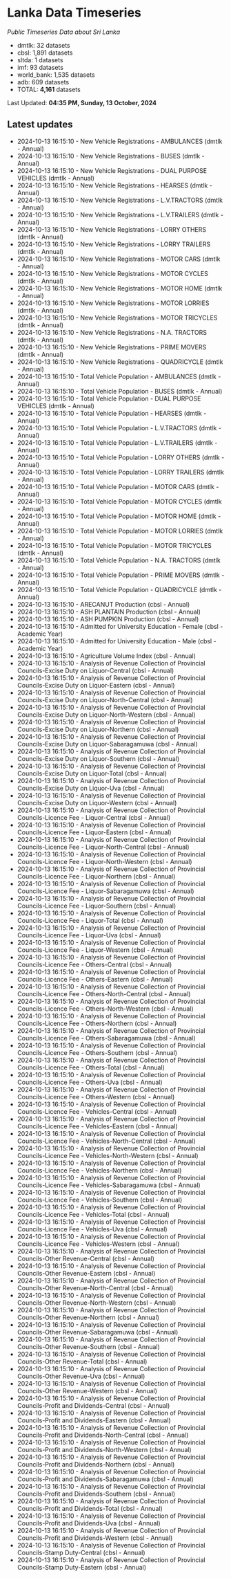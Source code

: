 # Lanka Data Timeseries
*Public Timeseries Data about Sri Lanka*

* dmtlk: 32 datasets
* cbsl: 1,891 datasets
* sltda: 1 datasets
* imf: 93 datasets
* world_bank: 1,535 datasets
* adb: 609 datasets
* TOTAL: **4,161** datasets

Last Updated: **04:35 PM, Sunday, 13 October, 2024**

## Latest updates

* 2024-10-13 16:15:10 - New Vehicle Registrations - AMBULANCES (dmtlk - Annual)
* 2024-10-13 16:15:10 - New Vehicle Registrations - BUSES (dmtlk - Annual)
* 2024-10-13 16:15:10 - New Vehicle Registrations - DUAL PURPOSE VEHICLES (dmtlk - Annual)
* 2024-10-13 16:15:10 - New Vehicle Registrations - HEARSES (dmtlk - Annual)
* 2024-10-13 16:15:10 - New Vehicle Registrations - L.V.TRACTORS (dmtlk - Annual)
* 2024-10-13 16:15:10 - New Vehicle Registrations - L.V.TRAILERS (dmtlk - Annual)
* 2024-10-13 16:15:10 - New Vehicle Registrations - LORRY OTHERS (dmtlk - Annual)
* 2024-10-13 16:15:10 - New Vehicle Registrations - LORRY TRAILERS (dmtlk - Annual)
* 2024-10-13 16:15:10 - New Vehicle Registrations - MOTOR CARS (dmtlk - Annual)
* 2024-10-13 16:15:10 - New Vehicle Registrations - MOTOR CYCLES (dmtlk - Annual)
* 2024-10-13 16:15:10 - New Vehicle Registrations - MOTOR HOME (dmtlk - Annual)
* 2024-10-13 16:15:10 - New Vehicle Registrations - MOTOR LORRIES (dmtlk - Annual)
* 2024-10-13 16:15:10 - New Vehicle Registrations - MOTOR TRICYCLES (dmtlk - Annual)
* 2024-10-13 16:15:10 - New Vehicle Registrations - N.A. TRACTORS (dmtlk - Annual)
* 2024-10-13 16:15:10 - New Vehicle Registrations - PRIME MOVERS (dmtlk - Annual)
* 2024-10-13 16:15:10 - New Vehicle Registrations - QUADRICYCLE (dmtlk - Annual)
* 2024-10-13 16:15:10 - Total Vehicle Population - AMBULANCES (dmtlk - Annual)
* 2024-10-13 16:15:10 - Total Vehicle Population - BUSES (dmtlk - Annual)
* 2024-10-13 16:15:10 - Total Vehicle Population - DUAL PURPOSE VEHICLES (dmtlk - Annual)
* 2024-10-13 16:15:10 - Total Vehicle Population - HEARSES (dmtlk - Annual)
* 2024-10-13 16:15:10 - Total Vehicle Population - L.V.TRACTORS (dmtlk - Annual)
* 2024-10-13 16:15:10 - Total Vehicle Population - L.V.TRAILERS (dmtlk - Annual)
* 2024-10-13 16:15:10 - Total Vehicle Population - LORRY OTHERS (dmtlk - Annual)
* 2024-10-13 16:15:10 - Total Vehicle Population - LORRY TRAILERS (dmtlk - Annual)
* 2024-10-13 16:15:10 - Total Vehicle Population - MOTOR CARS (dmtlk - Annual)
* 2024-10-13 16:15:10 - Total Vehicle Population - MOTOR CYCLES (dmtlk - Annual)
* 2024-10-13 16:15:10 - Total Vehicle Population - MOTOR HOME (dmtlk - Annual)
* 2024-10-13 16:15:10 - Total Vehicle Population - MOTOR LORRIES (dmtlk - Annual)
* 2024-10-13 16:15:10 - Total Vehicle Population - MOTOR TRICYCLES (dmtlk - Annual)
* 2024-10-13 16:15:10 - Total Vehicle Population - N.A. TRACTORS (dmtlk - Annual)
* 2024-10-13 16:15:10 - Total Vehicle Population - PRIME MOVERS (dmtlk - Annual)
* 2024-10-13 16:15:10 - Total Vehicle Population - QUADRICYCLE (dmtlk - Annual)
* 2024-10-13 16:15:10 - ARECANUT Production (cbsl - Annual)
* 2024-10-13 16:15:10 - ASH PLANTAIN Production (cbsl - Annual)
* 2024-10-13 16:15:10 - ASH PUMPKIN Production (cbsl - Annual)
* 2024-10-13 16:15:10 - Admitted for University Education - Female (cbsl - Academic Year)
* 2024-10-13 16:15:10 - Admitted for University Education - Male (cbsl - Academic Year)
* 2024-10-13 16:15:10 - Agriculture Volume Index (cbsl - Annual)
* 2024-10-13 16:15:10 - Analysis of Revenue Collection of Provincial Councils-Excise Duty on Liquor-Central (cbsl - Annual)
* 2024-10-13 16:15:10 - Analysis of Revenue Collection of Provincial Councils-Excise Duty on Liquor-Eastern (cbsl - Annual)
* 2024-10-13 16:15:10 - Analysis of Revenue Collection of Provincial Councils-Excise Duty on Liquor-North-Central (cbsl - Annual)
* 2024-10-13 16:15:10 - Analysis of Revenue Collection of Provincial Councils-Excise Duty on Liquor-North-Western (cbsl - Annual)
* 2024-10-13 16:15:10 - Analysis of Revenue Collection of Provincial Councils-Excise Duty on Liquor-Northern (cbsl - Annual)
* 2024-10-13 16:15:10 - Analysis of Revenue Collection of Provincial Councils-Excise Duty on Liquor-Sabaragamuwa (cbsl - Annual)
* 2024-10-13 16:15:10 - Analysis of Revenue Collection of Provincial Councils-Excise Duty on Liquor-Southern (cbsl - Annual)
* 2024-10-13 16:15:10 - Analysis of Revenue Collection of Provincial Councils-Excise Duty on Liquor-Total (cbsl - Annual)
* 2024-10-13 16:15:10 - Analysis of Revenue Collection of Provincial Councils-Excise Duty on Liquor-Uva (cbsl - Annual)
* 2024-10-13 16:15:10 - Analysis of Revenue Collection of Provincial Councils-Excise Duty on Liquor-Western (cbsl - Annual)
* 2024-10-13 16:15:10 - Analysis of Revenue Collection of Provincial Councils-Licence Fee - Liquor-Central (cbsl - Annual)
* 2024-10-13 16:15:10 - Analysis of Revenue Collection of Provincial Councils-Licence Fee - Liquor-Eastern (cbsl - Annual)
* 2024-10-13 16:15:10 - Analysis of Revenue Collection of Provincial Councils-Licence Fee - Liquor-North-Central (cbsl - Annual)
* 2024-10-13 16:15:10 - Analysis of Revenue Collection of Provincial Councils-Licence Fee - Liquor-North-Western (cbsl - Annual)
* 2024-10-13 16:15:10 - Analysis of Revenue Collection of Provincial Councils-Licence Fee - Liquor-Northern (cbsl - Annual)
* 2024-10-13 16:15:10 - Analysis of Revenue Collection of Provincial Councils-Licence Fee - Liquor-Sabaragamuwa (cbsl - Annual)
* 2024-10-13 16:15:10 - Analysis of Revenue Collection of Provincial Councils-Licence Fee - Liquor-Southern (cbsl - Annual)
* 2024-10-13 16:15:10 - Analysis of Revenue Collection of Provincial Councils-Licence Fee - Liquor-Total (cbsl - Annual)
* 2024-10-13 16:15:10 - Analysis of Revenue Collection of Provincial Councils-Licence Fee - Liquor-Uva (cbsl - Annual)
* 2024-10-13 16:15:10 - Analysis of Revenue Collection of Provincial Councils-Licence Fee - Liquor-Western (cbsl - Annual)
* 2024-10-13 16:15:10 - Analysis of Revenue Collection of Provincial Councils-Licence Fee - Others-Central (cbsl - Annual)
* 2024-10-13 16:15:10 - Analysis of Revenue Collection of Provincial Councils-Licence Fee - Others-Eastern (cbsl - Annual)
* 2024-10-13 16:15:10 - Analysis of Revenue Collection of Provincial Councils-Licence Fee - Others-North-Central (cbsl - Annual)
* 2024-10-13 16:15:10 - Analysis of Revenue Collection of Provincial Councils-Licence Fee - Others-North-Western (cbsl - Annual)
* 2024-10-13 16:15:10 - Analysis of Revenue Collection of Provincial Councils-Licence Fee - Others-Northern (cbsl - Annual)
* 2024-10-13 16:15:10 - Analysis of Revenue Collection of Provincial Councils-Licence Fee - Others-Sabaragamuwa (cbsl - Annual)
* 2024-10-13 16:15:10 - Analysis of Revenue Collection of Provincial Councils-Licence Fee - Others-Southern (cbsl - Annual)
* 2024-10-13 16:15:10 - Analysis of Revenue Collection of Provincial Councils-Licence Fee - Others-Total (cbsl - Annual)
* 2024-10-13 16:15:10 - Analysis of Revenue Collection of Provincial Councils-Licence Fee - Others-Uva (cbsl - Annual)
* 2024-10-13 16:15:10 - Analysis of Revenue Collection of Provincial Councils-Licence Fee - Others-Western (cbsl - Annual)
* 2024-10-13 16:15:10 - Analysis of Revenue Collection of Provincial Councils-Licence Fee - Vehicles-Central (cbsl - Annual)
* 2024-10-13 16:15:10 - Analysis of Revenue Collection of Provincial Councils-Licence Fee - Vehicles-Eastern (cbsl - Annual)
* 2024-10-13 16:15:10 - Analysis of Revenue Collection of Provincial Councils-Licence Fee - Vehicles-North-Central (cbsl - Annual)
* 2024-10-13 16:15:10 - Analysis of Revenue Collection of Provincial Councils-Licence Fee - Vehicles-North-Western (cbsl - Annual)
* 2024-10-13 16:15:10 - Analysis of Revenue Collection of Provincial Councils-Licence Fee - Vehicles-Northern (cbsl - Annual)
* 2024-10-13 16:15:10 - Analysis of Revenue Collection of Provincial Councils-Licence Fee - Vehicles-Sabaragamuwa (cbsl - Annual)
* 2024-10-13 16:15:10 - Analysis of Revenue Collection of Provincial Councils-Licence Fee - Vehicles-Southern (cbsl - Annual)
* 2024-10-13 16:15:10 - Analysis of Revenue Collection of Provincial Councils-Licence Fee - Vehicles-Total (cbsl - Annual)
* 2024-10-13 16:15:10 - Analysis of Revenue Collection of Provincial Councils-Licence Fee - Vehicles-Uva (cbsl - Annual)
* 2024-10-13 16:15:10 - Analysis of Revenue Collection of Provincial Councils-Licence Fee - Vehicles-Western (cbsl - Annual)
* 2024-10-13 16:15:10 - Analysis of Revenue Collection of Provincial Councils-Other Revenue-Central (cbsl - Annual)
* 2024-10-13 16:15:10 - Analysis of Revenue Collection of Provincial Councils-Other Revenue-Eastern (cbsl - Annual)
* 2024-10-13 16:15:10 - Analysis of Revenue Collection of Provincial Councils-Other Revenue-North-Central (cbsl - Annual)
* 2024-10-13 16:15:10 - Analysis of Revenue Collection of Provincial Councils-Other Revenue-North-Western (cbsl - Annual)
* 2024-10-13 16:15:10 - Analysis of Revenue Collection of Provincial Councils-Other Revenue-Northern (cbsl - Annual)
* 2024-10-13 16:15:10 - Analysis of Revenue Collection of Provincial Councils-Other Revenue-Sabaragamuwa (cbsl - Annual)
* 2024-10-13 16:15:10 - Analysis of Revenue Collection of Provincial Councils-Other Revenue-Southern (cbsl - Annual)
* 2024-10-13 16:15:10 - Analysis of Revenue Collection of Provincial Councils-Other Revenue-Total (cbsl - Annual)
* 2024-10-13 16:15:10 - Analysis of Revenue Collection of Provincial Councils-Other Revenue-Uva (cbsl - Annual)
* 2024-10-13 16:15:10 - Analysis of Revenue Collection of Provincial Councils-Other Revenue-Western (cbsl - Annual)
* 2024-10-13 16:15:10 - Analysis of Revenue Collection of Provincial Councils-Profit and Dividends-Central (cbsl - Annual)
* 2024-10-13 16:15:10 - Analysis of Revenue Collection of Provincial Councils-Profit and Dividends-Eastern (cbsl - Annual)
* 2024-10-13 16:15:10 - Analysis of Revenue Collection of Provincial Councils-Profit and Dividends-North-Central (cbsl - Annual)
* 2024-10-13 16:15:10 - Analysis of Revenue Collection of Provincial Councils-Profit and Dividends-North-Western (cbsl - Annual)
* 2024-10-13 16:15:10 - Analysis of Revenue Collection of Provincial Councils-Profit and Dividends-Northern (cbsl - Annual)
* 2024-10-13 16:15:10 - Analysis of Revenue Collection of Provincial Councils-Profit and Dividends-Sabaragamuwa (cbsl - Annual)
* 2024-10-13 16:15:10 - Analysis of Revenue Collection of Provincial Councils-Profit and Dividends-Southern (cbsl - Annual)
* 2024-10-13 16:15:10 - Analysis of Revenue Collection of Provincial Councils-Profit and Dividends-Total (cbsl - Annual)
* 2024-10-13 16:15:10 - Analysis of Revenue Collection of Provincial Councils-Profit and Dividends-Uva (cbsl - Annual)
* 2024-10-13 16:15:10 - Analysis of Revenue Collection of Provincial Councils-Profit and Dividends-Western (cbsl - Annual)
* 2024-10-13 16:15:10 - Analysis of Revenue Collection of Provincial Councils-Stamp Duty-Central (cbsl - Annual)
* 2024-10-13 16:15:10 - Analysis of Revenue Collection of Provincial Councils-Stamp Duty-Eastern (cbsl - Annual)